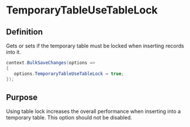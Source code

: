 # TemporaryTableUseTableLock

## Definition
Gets or sets if the temporary table must be locked when inserting records into it.


```csharp
context.BulkSaveChanges(options =>
{
   options.TemporaryTableUseTableLock = true;
});
```

## Purpose
Using table lock increases the overall performance when inserting into a temporary table. This option should not be disabled.